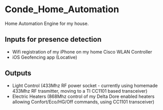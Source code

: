 # Conde_Home_Automation

Home Automation Engine for my house.

## Inputs for presence detection

- Wifi registration of my iPhone on my home Cisco WLAN Controller
- iOS Geofencing app (Locative)

## Outputs

- Light Control (433Mhz RF power socket - currently using homemade 433Mhz RF trasmitter, moving to a TI CC1101 based transceiver)
- Electric Heaters (868Mhz control of my Delta Dore enabled heaters allowing Confort/Eco/HG/Off commands, using CC1101 transceiver)
